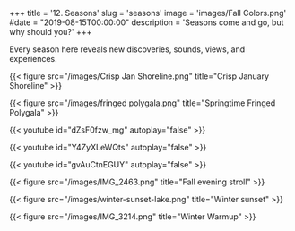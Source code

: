 +++
title = '12. Seasons'
slug = 'seasons'
image = 'images/Fall Colors.png'
#date = "2019-08-15T00:00:00"
description = 'Seasons come and go, but why should you?'
+++

Every season here reveals new discoveries, sounds, views, and experiences.

{{< figure src="/images/Crisp Jan Shoreline.png" title="Crisp January Shoreline" >}}

{{< figure src="/images/fringed polygala.png" title="Springtime Fringed Polygala" >}}

{{< youtube id="dZsF0fzw_mg" autoplay="false" >}}

{{< youtube id="Y4ZyXLeWQts" autoplay="false" >}}

{{< youtube id="gvAuCtnEGUY" autoplay="false" >}}

{{< figure src="/images/IMG_2463.png" title="Fall evening stroll" >}}

{{< figure src="/images/winter-sunset-lake.png" title="Winter sunset" >}}

{{< figure src="/images/IMG_3214.png" title="Winter Warmup" >}}
